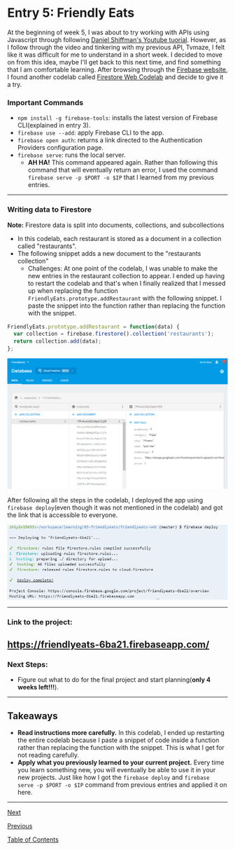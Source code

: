 # Entry 5: Friendly Eats
At the beginning of week 5, I was about to try working with APIs using Javascript through following [Daniel Shiffman's Youtube tuorial](https://www.youtube.com/watch?v=ecT42O6I_WI). However, as I follow through the video and tinkering with my previous API, Tvmaze, I felt like it was difficult for me to understand in a short week. I decided to move on from this idea, maybe I'll get back to this next time, and find something that I am comfortable learning. After browsing through the [Firebase website](https://firebase.google.com), I found another codelab called [Firestore Web Codelab](https://codelabs.developers.google.com/codelabs/firestore-web/#0) and decide to give it a try. 

### Important Commands
* ```npm install -g firebase-tools```: installs the latest version of Firebase CLI(explained in entry 3).
* ```firebase use --add```: apply Firebase CLI to the app.
* ```firebase open auth```: returns a link directed to the Authentication Providers configuration page.
* ```firebase serve```: runs the local server.
    * **AH HA!** This command appeared again. Rather than following this command that will eventually return an error, I used the command ```firebase serve -p $PORT -o $IP``` that I learned from my previous entries.

---
### Writing data to Firestore
**Note:** Firestore data is split into documents, collections, and subcollections
* In this codelab, each restaurant is stored as a document in a collection called "restaurants". 
* The following snippet adds a new document to the "restaurants collection"
    * Challenges: At one point of the codelab, I was unable to make the new entries in the restaurant collection to appear. I ended up having to restart the codelab and that's when I finally realized that I messed up when replacing the function ```FriendlyEats.prototype.addRestaurant``` with the following snippet. I paste the snippet into the function rather than replacing the function with the snippet.

```javascript
FriendlyEats.prototype.addRestaurant = function(data) {
  var collection = firebase.firestore().collection('restaurants');
  return collection.add(data);
};
```

![Firestore Data](../images/firestore-data.PNG)

After following all the steps in the codelab, I deployed the app using ```firebase deploy```(even though it was not mentioned in the codelab) and got the link that is accessible to everyone.

![Deploy FriendlyEats](../images/deploy-friendlyeats.PNG)

---
### **Link to the project:**
https://friendlyeats-6ba21.firebaseapp.com/
---
### Next Steps:
* Figure out what to do for the final project and start planning(**only 4 weeks left!!!**).
---
## Takeaways
* **Read instructions more carefully.** In this codelab, I ended up restarting the entire codelab because I paste a snippet of code inside a function rather than replacing the function with the snippet. This is what I get for not reading carefully. 
* **Apply what you previously learned to your current project.** Every time you learn something new, you will eventually be able to use it in your new projects. Just like how I got the ```firebase deploy``` and ```firebase serve -p $PORT -o $IP``` command from previous entries and applied it on here.
---
[Next](entry6.md)

[Previous](entry4.md)

[Table of Contents](../README.md)